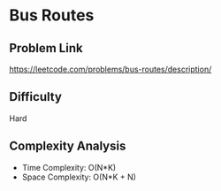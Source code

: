 # Bus Routes

## Problem Link

https://leetcode.com/problems/bus-routes/description/

## Difficulty

Hard

## Complexity Analysis

* Time Complexity: O(N\*K)
* Space Complexity: O(N\*K + N)
